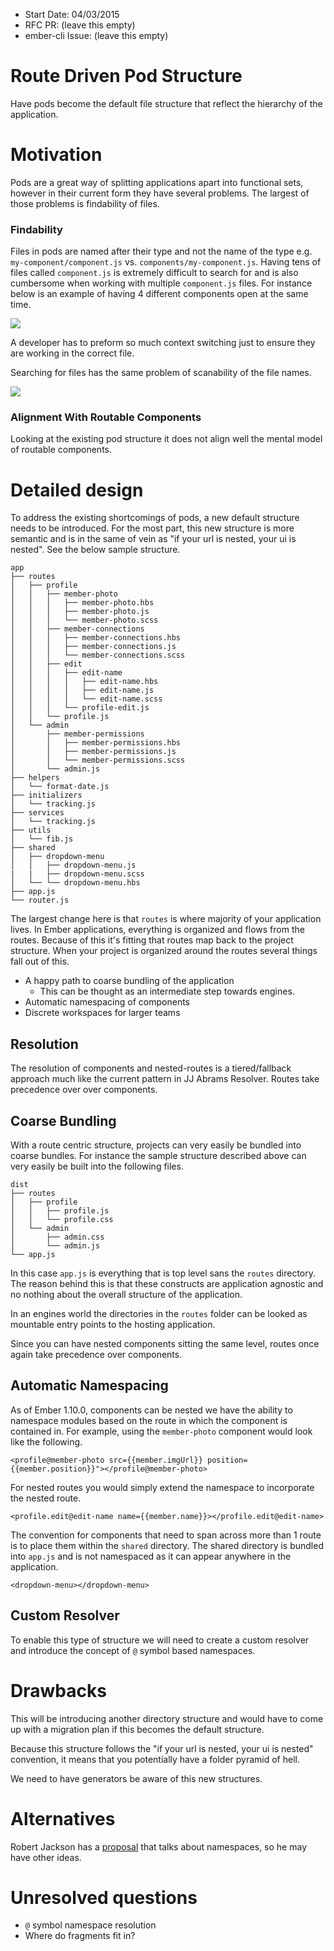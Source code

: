 - Start Date: 04/03/2015
- RFC PR: (leave this empty)
- ember-cli Issue: (leave this empty)

# Route Driven Pod Structure

Have pods become the default file structure that reflect the hierarchy of the application.

# Motivation

Pods are a great way of splitting applications apart into functional sets, however in their current form they have several problems.  The largest of those problems is findability of files.

### Findability

Files in pods are named after their type and not the name of the type e.g. `my-component/component.js` vs. `components/my-component.js`. Having tens of files called `component.js` is extremely difficult to search for and is also cumbersome when working with multiple `component.js` files. For instance below is an example of having 4  different components open at the same time.

![](http://i.imgur.com/wgwKUJa.png)

A developer has to preform so much context switching just to ensure they are working in the correct file.

Searching for files has the same problem of scanability of the file names.

![](http://i.imgur.com/m2wv5Fs.png)

### Alignment With Routable Components

Looking at the existing pod structure it does not align well the mental model of routable components.

# Detailed design

To address the existing shortcomings of pods, a new default structure needs to be introduced. For the most part, this new structure is more semantic and is in the same of vein as "if your url is nested, your ui is nested".  See the below sample structure.


```
app
├── routes
│   ├── profile
│   │   ├── member-photo
│   │   │   ├── member-photo.hbs
│   │   │   ├── member-photo.js
│   │   │   └── member-photo.scss
│   │   ├── member-connections
│   │   │   ├── member-connections.hbs
│   │   │   ├── member-connections.js
│   │   │   └── member-connections.scss
│   │   ├── edit
│   │   │   ├── edit-name
│   │   │   │   ├── edit-name.hbs
│   │   │   │   ├── edit-name.js
│   │   │   │   └── edit-name.scss
│   │   │   └── profile-edit.js
│   │   └── profile.js
│   └── admin
│       ├── member-permissions
│       │   ├── member-permissions.hbs
│       │   ├── member-permissions.js
│       │   └── member-permissions.scss
│       └── admin.js
├── helpers
│   └── format-date.js
├── initializers
│   └── tracking.js
├── services
│   └── tracking.js
├── utils
│   └── fib.js
├── shared
│   ├── dropdown-menu
│   │   ├── dropdown-menu.js
|   |   ├── dropdown-menu.scss
│   └── └── dropdown-menu.hbs
├── app.js
└── router.js

```

The largest change here is that `routes` is where majority of your application lives.  In Ember applications, everything is organized and flows from the routes. Because of this it's fitting that routes map back to the project structure.  When your project is organized around the routes several things fall out of this.

- A happy path to coarse bundling of the application
   - This can be thought as an intermediate step towards engines.
- Automatic namespacing of components
- Discrete workspaces for larger teams

## Resolution

The resolution of components and nested-routes is a tiered/fallback approach much like the current pattern in JJ Abrams Resolver.  Routes take precedence over over components.


## Coarse Bundling

With a route centric structure, projects can very easily be bundled into coarse bundles. For instance the sample structure described above can very easily be built into the following files.

```
dist
├── routes
│   ├── profile
│   │   ├── profile.js
│   │   └── profile.css
│   └── admin
│       ├── admin.css
│       └── admin.js
└── app.js

```

In this case `app.js` is everything that is top level sans the `routes` directory.  The reason behind this is that these constructs are application agnostic and no nothing about the overall structure of the application.

In an engines world the directories in the `routes` folder can be looked as mountable entry points to the hosting application.

Since you can have nested components sitting the same level, routes once again take precedence over components.


## Automatic Namespacing

As of Ember 1.10.0, components can be nested we have the ability to namespace modules based on the route in which the component is contained in. For example, using the `member-photo` component would look like the following.

```
<profile@member-photo src={{member.imgUrl}} position={{member.position}}"></profile@member-photo>
``` 

For nested routes you would simply extend the namespace to incorporate the nested route.

```
<profile.edit@edit-name name={{member.name}}></profile.edit@edit-name>
```

The convention for components that need to span across more than 1 route is to place them within the `shared` directory.  The shared directory is bundled into `app.js` and is not namespaced as it can appear anywhere in the application.

```
<dropdown-menu></dropdown-menu>
```

## Custom Resolver

To enable this type of structure we will need to create a custom resolver and introduce the concept of `@` symbol based namespaces.


# Drawbacks
This will be introducing another directory structure and would have to come up with a migration plan if this becomes the default structure.

Because this structure follows the "if your url is nested, your ui is nested" convention, it means that you potentially have a folder pyramid of hell.

We need to have generators be aware of this new structures.

# Alternatives

Robert Jackson has a [proposal](https://github.com/rwjblue/container-resolver-namespaces) that talks about namespaces, so he may have other ideas.

# Unresolved questions

- `@` symbol namespace resolution
- Where do fragments fit in?
